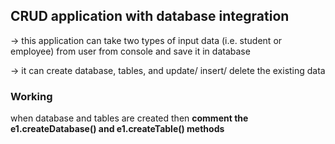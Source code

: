 <h2>CRUD application with database integration</h2>
<p>-> this application can take two types of input data (i.e. student or employee) from user from console and save it in database</p>
<p>-> it can create database, tables, and update/ insert/ delete the existing data</p>
<h3>Working</h3>
<p>when database and tables are created then <b> comment the</b> <b>e1.createDatabase() and e1.createTable() methods</b></p>

